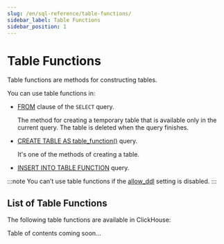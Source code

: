 ```yaml
---
slug: /en/sql-reference/table-functions/
sidebar_label: Table Functions
sidebar_position: 1
---
```


<!-- import TableOfContentsJSON from './table_of_contents.json' -->
<!-- import { TableOfContents } from '/src/components/TableOfContents' -->

# Table Functions

Table functions are methods for constructing tables.

You can use table functions in:

- [FROM](../../sql-reference/statements/select/from.md) clause of the `SELECT` query.

   The method for creating a temporary table that is available only in the current query. The table is deleted when the query finishes.

- [CREATE TABLE AS table_function()](../../sql-reference/statements/create/table.md) query.

   It's one of the methods of creating a table.

- [INSERT INTO TABLE FUNCTION](../../sql-reference/statements/insert-into.md#inserting-into-table-function) query.

:::note
You can’t use table functions if the [allow_ddl](../../operations/settings/permissions-for-queries.md#settings_allow_ddl) setting is disabled.
:::

## List of Table Functions

The following table functions are available in ClickHouse:

<!-- <TableOfContents items={TableOfContentsJSON} /> -->
Table of contents coming soon...